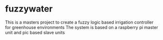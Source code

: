 # fuzzywater
This is a masters project to create a fuzzy logic based irrigation controller for greenhouse environments
The system is based on a raspberry pi master unit and pic based slave units
